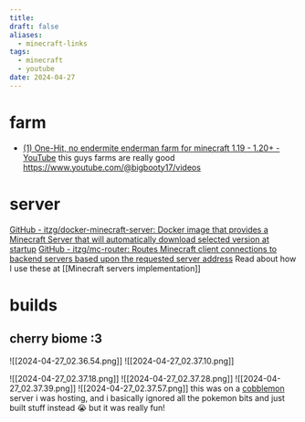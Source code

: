```yaml
---
title: 
draft: false
aliases:
  - minecraft-links
tags:
  - minecraft
  - youtube
date: 2024-04-27 
---
```

# farm

- [(1) One-Hit, no endermite enderman farm for minecraft 1.19 - 1.20+ - YouTube](https://www.youtube.com/watch?v=jn8C8uY3fHM)
this guys farms are really good https://www.youtube.com/@bigbooty17/videos

# server
[GitHub - itzg/docker-minecraft-server: Docker image that provides a Minecraft Server that will automatically download selected version at startup](https://github.com/itzg/docker-minecraft-server)
[GitHub - itzg/mc-router: Routes Minecraft client connections to backend servers based upon the requested server address](https://github.com/itzg/mc-router)
Read about how I use these at [[Minecraft servers implementation]]

# builds
## cherry biome :3
![[2024-04-27_02.36.54.png]]
![[2024-04-27_02.37.10.png]]

![[2024-04-27_02.37.18.png]]
![[2024-04-27_02.37.28.png]]
![[2024-04-27_02.37.39.png]]
![[2024-04-27_02.37.57.png]]
this was on a [cobblemon](https://cobblemon.com/en) server i was hosting, and i basically ignored all the pokemon bits and just built stuff instead 😭
but it was really fun!